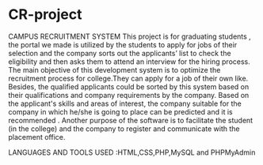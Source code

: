 # CR-project
CAMPUS RECRUITMENT SYSTEM
This project is for graduating students , the portal we made is utilized by the students to apply for jobs of their selection and the company sorts out the applicants’ list to check the eligibility and then asks them to attend an interview for the hiring process. 
The main  objective of this development system is to optimize the recruitment process for college.They can apply for a job of their own like. Besides, the qualified applicants could be sorted by this system based on their qualifications and company requirements by the company. 
 Based on the applicant's skills and areas of interest, the company suitable for the company in which he/she is going to place can be predicted and it is recommended . Another purpose of the software is to facilitate the student (in the college) and the company to register and communicate with the placement office.

LANGUAGES AND TOOLS USED :HTML,CSS,PHP,MySQL and PHPMyAdmin
